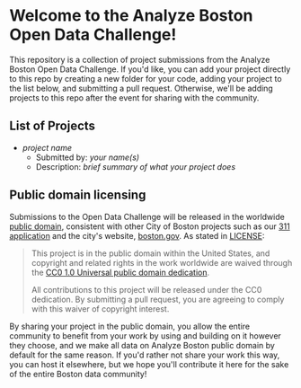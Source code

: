 # Welcome to the Analyze Boston Open Data Challenge!
This repository is a collection of project submissions from the Analyze Boston Open Data Challenge. If you'd like, you can add your project directly to this repo by creating a new folder for your code, adding your project to the list below, and submitting a pull request. Otherwise, we'll be adding projects to this repo after the event for sharing with the community.

## List of Projects
- _project name_
  * Submitted by: _your name(s)_
  * Description: _brief summary of what your project does_

## Public domain licensing

Submissions to the Open Data Challenge will be released in the worldwide [public domain](LICENSE.md), consistent with other City of Boston projects such as our [311 application](https://github.com/CityOfBoston/311) and the city's website, [boston.gov](https://github.com/CityOfBoston/boston.gov). As stated in [LICENSE](LICENSE.md):

> This project is in the public domain within the United States, and copyright and related rights in the work worldwide are waived through the [CC0 1.0 Universal public domain dedication](https://creativecommons.org/publicdomain/zero/1.0/).
>
> All contributions to this project will be released under the CC0 dedication. By submitting a pull request, you are agreeing to comply with this waiver of copyright interest.

By sharing your project in the public domain, you allow the entire community to benefit from your work by using and building on it however they choose, and we make all data on Analyze Boston public domain by default for the same reason. If you'd rather not share your work this way, you can host it elsewhere, but we hope you'll contribute it here for the sake of the entire Boston data community!
